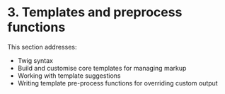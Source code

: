 # 3. Templates and preprocess functions

This section addresses:
* Twig syntax
* Build and customise core templates for managing markup
* Working with template suggestions
* Writing template pre-process functions for overriding custom output

